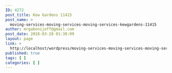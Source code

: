 ```yaml
---
ID: 4272
post_title: Kew Gardens 11415
post_name: >
  moving-services-moving-services-moving-services-kewgardens-11415
author: mrgabonijeff@gmail.com
post_date: 2018-03-28 01:38:09
layout: page
link: >
  http://localhost/wordpress/moving-services-moving-services-moving-services-kewgardens-11415/
published: true
tags: [ ]
categories: [ ]
---
```

